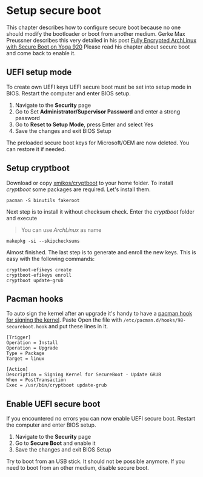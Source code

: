 # Setup secure boot

This chapter describes how to configure secure boot because no one should modify the bootloader or boot from another medium. 
Gerke Max Preussner describes this very detailed in his post [Fully Encrypted ArchLinux with Secure Boot on Yoga 920](https://gmpreussner.com/reference/fully-encrypted-archlinux-with-secure-boot-on-yoga-920?#secureboot)
Please read his chapter about secure boot and come back to enable it.

## UEFI setup mode
To create own UEFI keys UEFI secure boot must be set into setup mode in BIOS. Restart the computer and enter BIOS setup.

1. Navigate to the **Security** page
1. Go to Set **Administrator/Supervisor Password** and enter a strong password
1. Go to **Reset to Setup Mode**, press Enter and select Yes
1. Save the changes and exit BIOS Setup

The preloaded secure boot keys for Microsoft/OEM are now deleted. You can restore it if needed.

## Setup cryptboot
Download or copy [xmikos/cryptboot](https://github.com/xmikos/cryptboot) to your home folder. To install *cryptboot* some
packages are required. Let's install them.

```
pacman -S binutils fakeroot
```

Next step is to install it without checksum check. Enter the *cryptboot* folder and execute

> You can use *ArchLinux* as name

```
makepkg -si --skipchecksums
```

Almost finished. The last step is to generate and enroll the new keys. This is easy with the following commands:

```
cryptboot-efikeys create
cryptboot-efikeys enroll
cryptboot update-grub
```

## Pacman hooks
To auto sign the kernel after an upgrade it's handy to have a [pacman hook for signing the kernel](https://wiki.archlinux.org/index.php/Secure_Boot#Signing_kernel_with_pacman_hook). Paste
Open the file with `/etc/pacman.d/hooks/98-secureboot.hook` and put these lines in it.

```
[Trigger]
Operation = Install
Operation = Upgrade
Type = Package
Target = linux

[Action]
Description = Signing Kernel for SecureBoot - Update GRUB
When = PostTransaction
Exec = /usr/bin/cryptboot update-grub
```

## Enable UEFI secure boot
If you encountered no errors you can now enable UEFI secure boot. Restart the computer and enter BIOS setup.
                                                                  
1. Navigate to the **Security** page
1. Go to **Secure Boot** and enable it
1. Save the changes and exit BIOS Setup

Try to boot from an USB stick. It should not be possible anymore. If you need to boot from an other medium, disable
secure boot.
